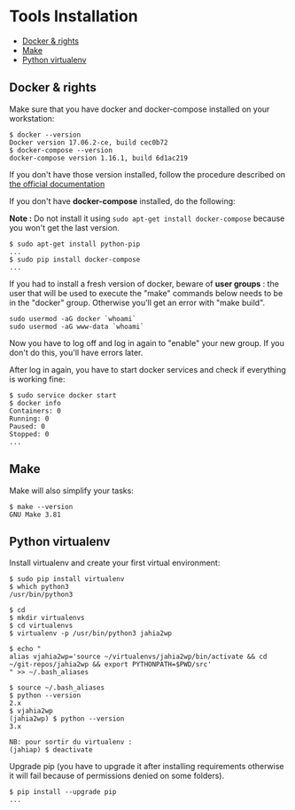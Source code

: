 Tools Installation
==================

<!-- TOC -->

- [Docker & rights](#docker--rights)
- [Make](#make)
- [Python virtualenv](#python-virtualenv)

<!-- /TOC -->

## Docker & rights

Make sure that you have docker and docker-compose installed on your workstation:

    $ docker --version
    Docker version 17.06.2-ce, build cec0b72
    $ docker-compose --version
    docker-compose version 1.16.1, build 6d1ac219

If you don't have those version installed, follow the procedure described on [the official documentation](https://docs.docker.com/engine/installation/linux/docker-ce/ubuntu/)

If you don't have **docker-compose** installed, do the following:

**Note :** Do not install it using ```sudo apt-get install docker-compose``` because you won't get the last version.

    $ sudo apt-get install python-pip
    ...
    $ sudo pip install docker-compose
    ...

If you had to install a fresh version of docker, beware of **user groups** : the user that will be used to execute the "make" commands below needs to be in the "docker" group. Otherwise you'll get an error with "make build".

    sudo usermod -aG docker `whoami`
    sudo usermod -aG www-data `whoami`

Now you have to log off and log in again to "enable" your new group. If you don't do this, you'll have errors later.

After log in again, you have to start docker services and check if everything is working fine:

    $ sudo service docker start
    $ docker info
    Containers: 0
    Running: 0
    Paused: 0
    Stopped: 0
    ...

## Make

Make will also simplify your tasks:

    $ make --version
    GNU Make 3.81

## Python virtualenv

Install virtualenv and create your first virtual environment:

    $ sudo pip install virtualenv
    $ which python3
    /usr/bin/python3

    $ cd
    $ mkdir virtualenvs
    $ cd virtualenvs
    $ virtualenv -p /usr/bin/python3 jahia2wp

    $ echo "
    alias vjahia2wp='source ~/virtualenvs/jahia2wp/bin/activate && cd ~/git-repos/jahia2wp && export PYTHONPATH=$PWD/src'
    " >> ~/.bash_aliases

    $ source ~/.bash_aliases
    $ python --version
    2.x
    $ vjahia2wp
    (jahia2wp) $ python --version
    3.x

    NB: pour sortir du virtualenv :
    (jahiap) $ deactivate

Upgrade pip (you have to upgrade it after installing requirements otherwise it will fail because of permissions denied on some folders).

    $ pip install --upgrade pip
    ...
